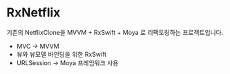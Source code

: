 # RxNetflix

기존의 NetflixClone을 MVVM + RxSwift + Moya 로 리팩토링하는 프로젝트입니다.


- MVC -> MVVM
- 뷰와 뷰모델 바인딩을 위한 RxSwift
- URLSession -> Moya 프레임워크 사용
